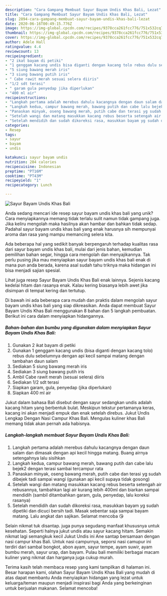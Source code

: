 ```yaml
---
description: "Cara Gampang Membuat Sayur Bayam Undis Khas Bali, Lezat"
title: "Cara Gampang Membuat Sayur Bayam Undis Khas Bali, Lezat"
slug: 2894-cara-gampang-membuat-sayur-bayam-undis-khas-bali-lezat
date: 2020-06-16T00:49:15.776Z
image: https://img-global.cpcdn.com/recipes/9378cca261fcc776/751x532cq70/sayur-bayam-undis-khas-bali-foto-resep-utama.jpg
thumbnail: https://img-global.cpcdn.com/recipes/9378cca261fcc776/751x532cq70/sayur-bayam-undis-khas-bali-foto-resep-utama.jpg
cover: https://img-global.cpcdn.com/recipes/9378cca261fcc776/751x532cq70/sayur-bayam-undis-khas-bali-foto-resep-utama.jpg
author: Adele Hall
ratingvalue: 4.4
reviewcount: 13
recipeingredient:
- "2 ikat bayam di petiki"
- "1 genggam kacang undis bisa diganti dengan kacang tolo rebus dulu sebelumnya dengan api kecil sampai matang dengan tambahan daun salam"
- "5 siung bawang merah iris"
- "3 siung bawang putih iris"
- " Cabe rawit merah sesuai selera diiris"
- "1/2 sdt terasi"
- " garam gula penyedap jika diperlukan"
- "400 ml air"
recipeinstructions:
- "Langkah pertama adalah merebus dahulu kacangnya dengan daun salam dan dimasak dengan api kecil hingga matang. Buang airnya setengahnya lalu sisihkan"
- "Langkah kedua, campur bawang merah, bawang putih dan cabe lalu bejek2 dengan terasi sambai tercampur rata"
- "Panaskan minyak, oseng bawang merah, putih cabe dan terasi yg sudah dibejek tadi sampai wangi (gunakan api kecil supaya tidak gosong)"
- "Setelah wangi dan matang masukkan kacang rebus beserta setengah air rebusannya, tambahkan lagi air kurang lebih 400ml dan biarkan sampai mendidih (sambil ditambahkan garam, gula, penyedap, lalu koreksi rasanya)"
- "Setelah mendidih dan sudah dikoreksi rasa, masukkan bayam yg sudah dipetiki dan dicuci bersih tadi. Masak sebentar saja sampai bayam matang. Lalu angkat dan sajikan. Selamat mencoba 😘"
categories:
- Resep
tags:
- sayur
- bayam
- undis

katakunci: sayur bayam undis 
nutrition: 284 calories
recipecuisine: Indonesian
preptime: "PT16M"
cooktime: "PT43M"
recipeyield: "1"
recipecategory: Lunch

---
```



![Sayur Bayam Undis Khas Bali](https://img-global.cpcdn.com/recipes/9378cca261fcc776/751x532cq70/sayur-bayam-undis-khas-bali-foto-resep-utama.jpg)

Anda sedang mencari ide resep sayur bayam undis khas bali yang unik? Cara menyiapkannya memang tidak terlalu sulit namun tidak gampang juga. Jika keliru mengolah maka hasilnya akan hambar dan bahkan tidak sedap. Padahal sayur bayam undis khas bali yang enak harusnya sih mempunyai aroma dan rasa yang mampu memancing selera kita.

Ada beberapa hal yang sedikit banyak berpengaruh terhadap kualitas rasa dari sayur bayam undis khas bali, mulai dari jenis bahan, kemudian pemilihan bahan segar, hingga cara mengolah dan menyajikannya. Tak perlu pusing jika mau menyiapkan sayur bayam undis khas bali enak di mana pun anda berada, karena asal sudah tahu triknya maka hidangan ini bisa menjadi sajian spesial.

Lihat juga resep Sayur Bayam Undis Khas Bali enak lainnya. Sejenis kacang kedelai hitam dan rasanya enak. Kalau kering biasanya lebih awet jika disimpan di tempat kering dan tertutup.


Di bawah ini ada beberapa cara mudah dan praktis dalam mengolah sayur bayam undis khas bali yang siap dikreasikan. Anda dapat membuat Sayur Bayam Undis Khas Bali menggunakan 8 bahan dan 5 langkah pembuatan. Berikut ini cara dalam menyiapkan hidangannya.

<!--inarticleads1-->

##### Bahan-bahan dan bumbu yang digunakan dalam menyiapkan Sayur Bayam Undis Khas Bali:

1. Gunakan 2 ikat bayam di petiki
1. Gunakan 1 genggam kacang undis (bisa diganti dengan kacang tolo) rebus dulu sebelumnya dengan api kecil sampai matang dengan tambahan daun salam
1. Sediakan 5 siung bawang merah iris
1. Sediakan 3 siung bawang putih iris
1. Ambil  Cabe rawit merah (sesuai selera) diiris
1. Sediakan 1/2 sdt terasi
1. Siapkan  garam, gula, penyedap (jika diperlukan)
1. Siapkan 400 ml air


Jukut dalam bahasa Bali disebut dengan sayur sedangkan undis adalah kacang hitam yang berbentuk bulat. Meskipun tekstur pertamanya keras, kacang ini akan menjadi empuk dan enak setelah direbus. Jukut Undis Lengkap Dengan Nasi Campur Khas Bali. Mengulas kuliner khas Bali memang tidak akan pernah ada habisnya. 

<!--inarticleads2-->

##### Langkah-langkah membuat Sayur Bayam Undis Khas Bali:

1. Langkah pertama adalah merebus dahulu kacangnya dengan daun salam dan dimasak dengan api kecil hingga matang. Buang airnya setengahnya lalu sisihkan
1. Langkah kedua, campur bawang merah, bawang putih dan cabe lalu bejek2 dengan terasi sambai tercampur rata
1. Panaskan minyak, oseng bawang merah, putih cabe dan terasi yg sudah dibejek tadi sampai wangi (gunakan api kecil supaya tidak gosong)
1. Setelah wangi dan matang masukkan kacang rebus beserta setengah air rebusannya, tambahkan lagi air kurang lebih 400ml dan biarkan sampai mendidih (sambil ditambahkan garam, gula, penyedap, lalu koreksi rasanya)
1. Setelah mendidih dan sudah dikoreksi rasa, masukkan bayam yg sudah dipetiki dan dicuci bersih tadi. Masak sebentar saja sampai bayam matang. Lalu angkat dan sajikan. Selamat mencoba 😘


Selain nikmat tuk disantap. juga punya segudang manfaat khususnya untuk kesehatan. Seperti halnya jukut undis atau sayur kacang hitam. Semakin nikmat lagi semangkuk kecil Jukut Undis ini Ane santap bersamaan dengan nasi campur khas Bali. Untuk nasi campurnya, seporsi nasi camupur ini terdiri dari sambal bongkot, abon ayam, sayur tempe, ayam suwir, ayam bumbu merah, sayur urap, dan bayam. Pulau bali memiliki berbagai macam kuliner yang nikmat dan harganya juga cukup murah. 

Terima kasih telah membaca resep yang kami tampilkan di halaman ini. Besar harapan kami, olahan Sayur Bayam Undis Khas Bali yang mudah di atas dapat membantu Anda menyiapkan hidangan yang lezat untuk keluarga/teman maupun menjadi inspirasi bagi Anda yang berkeinginan untuk berjualan makanan. Selamat mencoba!
